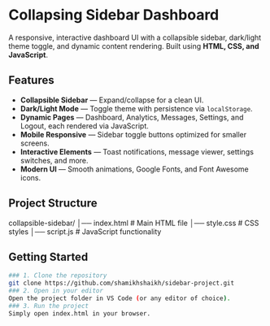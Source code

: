 # Collapsing Sidebar Dashboard
A responsive, interactive dashboard UI with a collapsible sidebar, dark/light theme toggle, and dynamic content rendering. Built using **HTML, CSS, and JavaScript**.

## Features
- **Collapsible Sidebar** — Expand/collapse for a clean UI.  
- **Dark/Light Mode** — Toggle theme with persistence via `localStorage`.  
- **Dynamic Pages** — Dashboard, Analytics, Messages, Settings, and Logout, each rendered via JavaScript.  
- **Mobile Responsive** — Sidebar toggle buttons optimized for smaller screens.  
- **Interactive Elements** — Toast notifications, message viewer, settings switches, and more.  
- **Modern UI** — Smooth animations, Google Fonts, and Font Awesome icons.

## Project Structure
collapsible-sidebar/
│── index.html # Main HTML file
│── style.css # CSS styles
│── script.js # JavaScript functionality

## Getting Started

```bash
### 1. Clone the repository
git clone https://github.com/shamikhshaikh/sidebar-project.git
### 2. Open in your editor
Open the project folder in VS Code (or any editor of choice).
### 3. Run the project
Simply open index.html in your browser.
